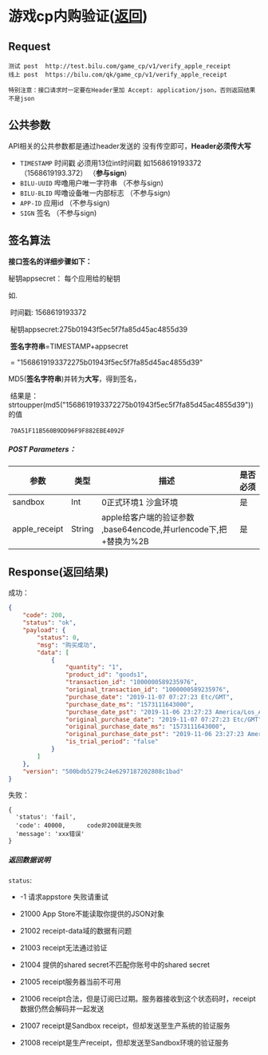 

# 游戏cp内购验证([返回](bilu_sdk_api_doc))



## Request

```
测试 post  http://test.bilu.com/game_cp/v1/verify_apple_receipt 
线上 post  https://bilu.com/qk/game_cp/v1/verify_apple_receipt
```



`特别注意：接口请求时一定要在Header里加 Accept: application/json，否则返回结果不是json`

## 公共参数

API相关的公共参数都是通过header发送的 没有传空即可，**Header必须传大写**

- `TIMESTAMP`        时间戳 必须用13位int时间戳   如1568619193372 （1568619193.372）  （**参与sign**)  
- `BILU-UUID`               哔噜用户唯一字符串     （不参与sign)  
- `BILU-BLID`               哔噜设备唯一内部标志    （不参与sign)  
- `APP-ID`             应用id     （不参与sign)  
- `SIGN`             签名         （不参与sign)  

## 签名算法

**接口签名的详细步骤如下：**

秘钥appsecret： 每个应用给的秘钥  


如. 

​       时间戳: 1568619193372

​       秘钥appsecret:275b01943f5ec5f7fa85d45ac4855d39 

​	   **签名字符串**=TIMESTAMP+appsecret        

​                          =    "1568619193372275b01943f5ec5f7fa85d45ac4855d39"	

MD5(**签名字符串**)并转为**大写**，得到签名，

​	    结果是： strtoupper(md5("1568619193372275b01943f5ec5f7fa85d45ac4855d39")) 的值

​						`70A51F11B560B9DD96F9F882EBE4092F`



##### POST Parameters：

| 参数          | 类型   | 描述                                                | 是否必须 |
| ------------- | ------ | --------------------------------------------------- | -------- |
| sandbox       | Int    | 0正式环境1 沙盒环境                                 | 是       |
| apple_receipt | String | apple给客户端的验证参数 ,base64encode,并urlencode下,把+替换为%2B | 是       |



## Response(返回结果)

成功：

```json
{
    "code": 200,
    "status": "ok",
    "payload": {
        "status": 0,  
        "msg": "购买成功",
        "data": [
            {
                "quantity": "1",
                "product_id": "goods1",
                "transaction_id": "1000000589235976",
                "original_transaction_id": "1000000589235976",
                "purchase_date": "2019-11-07 07:27:23 Etc/GMT",
                "purchase_date_ms": "1573111643000",
                "purchase_date_pst": "2019-11-06 23:27:23 America/Los_Angeles",
                "original_purchase_date": "2019-11-07 07:27:23 Etc/GMT",
                "original_purchase_date_ms": "1573111643000",
                "original_purchase_date_pst": "2019-11-06 23:27:23 America/Los_Angeles",
                "is_trial_period": "false"
            }
        ]
    },
    "version": "500bdb5279c24e6297187202808c1bad"
}
```

失败：

```
{
  'status': 'fail',
  'code': 40000,      code非200就是失败
  'message': 'xxx错误'
}
```

####    



##### 返回数据说明

`status`:	

-  -1    请求appstore 失败请重试

- 21000 App Store不能读取你提供的JSON对象	

- 21002 receipt-data域的数据有问题

- 21003 receipt无法通过验证
- 21004 提供的shared secret不匹配你账号中的shared secret
- 21005 receipt服务器当前不可用
- 21006 receipt合法，但是订阅已过期。服务器接收到这个状态码时，receipt数据仍然会解码并一起发送
- 21007 receipt是Sandbox receipt，但却发送至生产系统的验证服务
- 21008 receipt是生产receipt，但却发送至Sandbox环境的验证服务